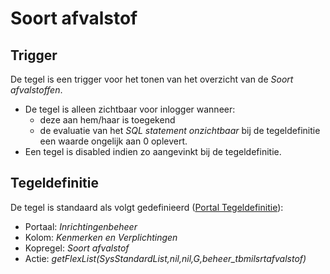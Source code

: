 # Soort afvalstof

## Trigger

De tegel is een trigger voor het tonen van het overzicht van de _Soort afvalstoffen_.

- De tegel is alleen zichtbaar voor inlogger wanneer:
  - deze aan hem/haar is toegekend
  - de evaluatie van het _SQL statement onzichtbaar_ bij de tegeldefinitie een waarde ongelijk aan 0 oplevert.
- Een tegel is disabled indien zo aangevinkt bij de tegeldefinitie.

## Tegeldefinitie

De tegel is standaard als volgt gedefinieerd ([Portal Tegeldefinitie](/docs/instellen_inrichten/portaldefinitie/portal_tegel.md)):

- Portaal: _Inrichtingenbeheer_
- Kolom: _Kenmerken en Verplichtingen_
- Kopregel: _Soort afvalstof_
- Actie: _getFlexList(SysStandardList,nil,nil,G,beheer_tbmilsrtafvalstof)_
